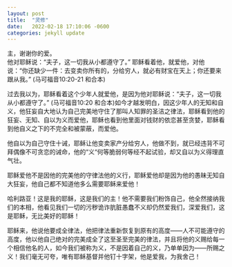 ```yaml
---
layout: post
title:  "灵修"
date:   2022-02-18 17:10:06 -0600
categories: jekyll update
---
```

主，谢谢你的爱。  
他对耶稣说：“夫子，这一切我从小都遵守了。” 耶稣看着他，就爱他，对他说：“你还缺少一件：去变卖你所有的，分给穷人，就必有财宝在天上；你还要来跟从我。” (马可福音10:20-21 和合本)

过去我以为，耶稣看着这个少年人就爱他，是因为他对耶稣说：“夫子，这一切我从小都遵守了。” (马可福音10:20 和合本)如今才越发明白，因这少年人的无知和自义，他狂妄自大地认为自己完美地守住了那叫人知罪的圣洁之律法，耶稣看到他的狂妄、无知、自以为义而爱他，耶稣也看到他里面对钱财的依恋甚至贪婪，耶稣看到他自义之下的不完全和被蒙蔽，而爱他。

他自以为自己守住十诫，耶稣让他变卖家产分给穷人，他做不到，就已经违背不可拜偶像不可贪恋的诫命，他的“义“何等脆弱何等经不起试验，却又自以为义得理直气壮。

耶稣爱他不是因他的完美他的守律法他的义行，耶稣爱他却是因为他的愚昧无知自大狂妄，他自己都不知道他多么需要耶稣来爱他！

哈利路亚！这是我的耶稣，这是我们的主！他不需要我们粉饰自己，他全然接纳我们的本相，他看见我们一切的污秽诡诈肮脏愚蠢不义却仍然爱我们，深爱我们，这是耶稣，无比美好的耶稣！

耶稣来，他说他要成全律法，他把律法重新恢复到原有的高度——人不可能遵守的高度，他以他自己绝对的完美成全了这至圣至完美的律法，并且将他的义赐给每一个相信他名的人，如今我们被称为义，不是因着自己的义，乃单单因为——所赐之义！我们毫无可夸，唯有耶稣基督并他钉十字架，他是爱我，为我舍己！